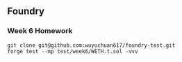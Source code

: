 ## Foundry

### Week 6 Homework

```
git clone git@github.com:wuyuchuan617/foundry-test.git
forge test --mp test/week6/WETH.t.sol -vvv
```
